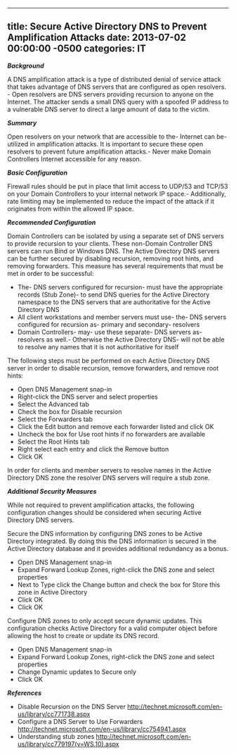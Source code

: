 ﻿---

title:  Secure Active Directory DNS to Prevent Amplification Attacks
date:   2013-07-02 00:00:00 -0500
categories: IT
---






***Background***

A DNS amplification attack is a type of distributed denial of service attack that takes advantage of DNS servers that are configured as open resolvers. - Open resolvers are DNS servers providing recursion to anyone on the Internet. The attacker sends a small DNS query with a spoofed IP address to a vulnerable DNS server to direct a large amount of data to the victim.

***Summary***

Open resolvers on your network that are accessible to the- Internet can be- utilized in amplification attacks. It is important to secure these open resolvers to prevent future amplification attacks.- Never make Domain Controllers Internet accessible for any reason.

***Basic Configuration***

Firewall rules should be put in place that limit access to UDP/53 and TCP/53 on your Domain Controllers to your internal network IP space.- Additionally, rate limiting may be implemented to reduce the impact of the attack if it originates from within the allowed IP space.

***Recommended Configuration***

Domain Controllers can be isolated by using a separate set of DNS servers to provide recursion to your clients. These non-Domain Controller DNS servers can run Bind or Windows DNS. The Active Directory DNS servers can be further secured by disabling recursion, removing root hints, and removing forwarders. This measure has several requirements that must be met in order to be successful:

- The- DNS servers configured for recursion- must have the appropriate records (Stub Zone)- to send DNS queries for the Active Directory namespace to the DNS servers that are authoritative for the Active Directory DNS
- All client workstations and member servers must use- the- DNS servers configured for recursion as- primary and secondary- resolvers
- Domain Controllers- may- use these separate- DNS servers as- resolvers as well.- Otherwise the Active Directory DNS- will not be able to resolve any names that it is not authoritative for itself

The following steps must be performed on each Active Directory DNS server in order to disable recursion, remove forwarders, and remove root hints:

- Open DNS Management snap-in
- Right-click the DNS server and select properties
- Select the Advanced tab
- Check the box for Disable recursion
- Select the Forwarders tab
- Click the Edit button and remove each forwarder listed and click OK
- Uncheck the box for Use root hints if no forwarders are available
- Select the Root Hints tab
- Right select each entry and click the Remove button
- Click OK

In order for clients and member servers to resolve names in the Active Directory DNS zone the resolver DNS servers will require a stub zone.

***Additional Security Measures***

While not required to prevent amplification attacks, the following configuration changes should be considered when securing Active Directory DNS servers.

Secure the DNS information by configuring DNS zones to be Active Directory integrated. By doing this the DNS information is secured in the Active Directory database and it provides additional redundancy as a bonus.

- Open DNS Management snap-in
- Expand Forward Lookup Zones, right-click the DNS zone and select properties
- Next to Type click the Change button and check the box for Store this zone in Active Directory
- Click OK
- Click OK

Configure DNS zones to only accept secure dynamic updates. This configuration checks Active Directory for a valid computer object before allowing the host to create or update its DNS record.

- Open DNS Management snap-in
- Expand Forward Lookup Zones, right-click the DNS zone and select properties
- Change Dynamic updates to Secure only
- Click OK

***References***

- Disable Recursion on the DNS Server <a href="http://technet.microsoft.com/en-us/library/cc771738.aspx">http://technet.microsoft.com/en-us/library/cc771738.aspx</a>
- Configure a DNS Server to Use Forwarders <a href="http://technet.microsoft.com/en-us/library/cc754941.aspx">http://technet.microsoft.com/en-us/library/cc754941.aspx</a>
- Understanding stub zones <a href="http://technet.microsoft.com/en-us/library/cc779197(v=WS.10).aspx">http://technet.microsoft.com/en-us/library/cc779197(v=WS.10).aspx</a>




